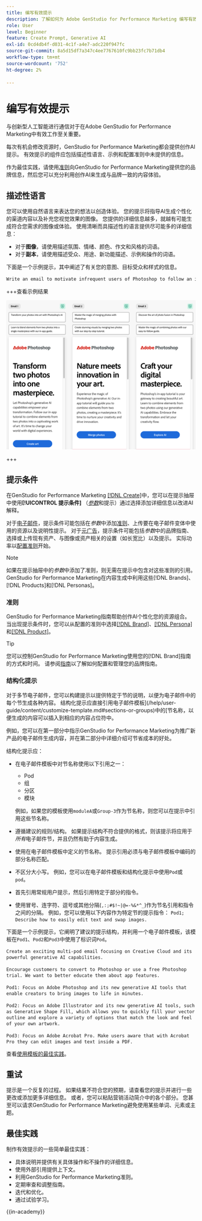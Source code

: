 ```yaml
---
title: 编写有效提示
description: 了解如何为 Adobe GenStudio for Performance Marketing 编写有效的提示。
role: User
level: Beginner
feature: Create Prompt, Generative AI
exl-id: 0cd4db4f-d031-4c1f-a4e7-adc220f947fc
source-git-commit: 8a5d15df7a347c4ee7767610fc9bb23fc7b71db4
workflow-type: tm+mt
source-wordcount: '752'
ht-degree: 2%

---
```


# 编写有效提示

与创新型人工智能进行通信对于在Adobe GenStudio for Performance Marketing中有效工作至关重要。

每次有机会修改资源时，GenStudio for Performance Marketing都会提供创作AI提示。 有效提示的组件应包括描述性语言、示例和配置准则中未提供的信息。

作为最佳实践，请使用[准则](/help/user-guide/guidelines/overview.md)向GenStudio for Performance Marketing提供您的品牌信息，然后您可以充分利用创作AI来生成与品牌一致的内容体验。

## 描述性语言

您可以使用自然语言来表达您的想法以创造体验。 您的提示将指导AI生成个性化的渠道内容以及补充您视觉效果的图像。 您提供的详细信息越多，就越有可能生成符合您需求的图像或体验。 使用清晰而具描述性的语言提供尽可能多的详细信息：

- 对于&#x200B;**图像**，请使用描述氛围、情绪、颜色、作文和风格的词语。
- 对于&#x200B;**副本**，请使用描述受众、用途、新功能描述、示例和操作的词语。

下面是一个示例提示，其中阐述了有关您的意图、目标受众和样式的信息。

```bash
Write an email to motivate infrequent users of Photoshop to follow an in-app tutorial that teaches them to combine elements of two photos into a beautiful work of art. Highlight the generative AI capabilities of Photoshop and use references to natural imagery.
```

+++查看示例结果

![三个生成的电子邮件](/help/assets/sample-email.png)

+++

## 提示条件

在GenStudio for Performance Marketing [[!DNL Create]](/help/user-guide/create/overview.md)中，您可以在提示抽屉中使用&#x200B;**[!UICONTROL 提示条件]** （[_参数_](/help/user-guide/create/overview.md#parameters)&#x200B;和提示）通过选择添加详细信息以改进AI解释。

对于[电子邮件](/help/user-guide/create/email-experiences.md)，提示条件可能包括在&#x200B;_参数_&#x200B;中添加[准则](/help/user-guide/guidelines/overview.md)、上传要在电子邮件变体中使用的资源以及说明性提示。 对于[元广告](/help/user-guide/create/create-meta-ad.md)，提示条件可能包括&#x200B;_参数_&#x200B;中的品牌指南、选择或上传现有资产、与图像或资产相关的设置（如长宽比）以及提示。 实际功率以[配置准则](/help/user-guide/guidelines/add-guidelines.md)开始。

>[!NOTE]
>
>如果在提示抽屉中的&#x200B;_参数_&#x200B;中添加了准则，则无需在提示中包含对这些准则的引用。 GenStudio for Performance Marketing在内容生成中利用这些[!DNL Brands]、[!DNL Products]和[!DNL Personas]。

### 准则

GenStudio for Performance Marketing指南帮助创作AI个性化您的资源组合。 当出现提示条件时，您可以从配置的准则中选择[[!DNL Brand]](/help/user-guide/guidelines/brands.md)、[[!DNL Persona]](/help/user-guide/guidelines/personas.md)和[[!DNL Product]](/help/user-guide/guidelines/products.md)。

>[!TIP]
>
>您可以控制GenStudio for Performance Marketing使用您的[!DNL Brand]指南的方式和时间。 请参阅[指南](/help/user-guide/guidelines/overview.md)以了解如何配置和管理您的品牌指南。

### 结构化提示

对于多节电子邮件，您可以构建提示以提供特定于节的说明，以便为电子邮件中的每个节生成各种内容。 结构化提示应直接引用电子邮件模板](/help/user-guide/content/customize-template.md#sections-or-groups)中的[节名称，以便生成的内容可以插入到相应的内容占位符中。

例如，您可以在第一部分中指示GenStudio for Performance Marketing为推广新产品的电子邮件生成内容，并在第二部分中详细介绍可节省成本的好处。

结构化提示应：

- 在电子邮件模板中对节名称使用以下引用之一：
   - Pod
   - 组
   - 分区
   - 模块

  例如，如果您的模板使用`moduleA`或`Group-3`作为节名称，则您可以在提示中引用这些节名称。

- 遵循建议的规则/结构。 如果提示结构不符合提供的格式，则该提示将应用于&#x200B;*所有*&#x200B;电子邮件节，并且仍然有助于内容生成。
- 使用在电子邮件模板中定义的节名称。 提示引用必须与电子邮件模板中编码的部分名称匹配。
- 不区分大小写。 例如，您可以在电子邮件模板和结构化提示中使用`Pod`或`pod`。
- 首先引用常规用户提示，然后引用特定于部分的指令。
- 使用冒号、连字符、逗号或其他分隔(`,:;#$!~|@=-%&*^_`)作为节名引用和指令之间的分隔。 例如，您可以使用以下内容作为特定节的提示指令： `Pod1; Describe how to easily edit text and swap images.`

下面是一个示例提示，它阐明了建议的提示结构，并利用一个电子邮件模板，该模板在`Pod1`、`Pod2`和`Pod3`中使用了标识词`Pod`。

```properties
Create an exciting multi-pod email focusing on Creative Cloud and its powerful generative AI capabilities.

Encourage customers to convert to Photoshop or use a free Photoshop trial. We want to better educate them about app features.

Pod1: Focus on Adobe Photoshop and its new generative AI tools that enable creators to bring images to life in minutes.

Pod2: Focus on Adobe Illustrator and its new generative AI tools, such as Generative Shape Fill, which allows you to quickly fill your vector outline and explore a variety of options that match the look and feel of your own artwork.

Pod3: Focus on Adobe Acrobat Pro. Make users aware that with Acrobat Pro they can edit images and text inside a PDF.
```

查看[使用模板的最佳实践](/help/user-guide/content/best-practices-for-templates.md)。

## 重试

提示是一个反复的过程。 如果结果不符合您的预期，请查看您的提示并进行一些更改或添加更多详细信息。 或者，您可以粘贴营销活动简介中的各个部分。 您甚至可以请求GenStudio for Performance Marketing避免使用某些单词、元素或主题。

## 最佳实践

制作有效提示的一些简单最佳实践：

- 具体说明并提供有关具体操作和不操作的详细信息。
- 使用外部引用提供上下文。
- 利用GenStudio for Performance Marketing准则。
- 定期审查和调整指南。
- 迭代和优化。
- 通过试验学习。

{{in-academy}}
